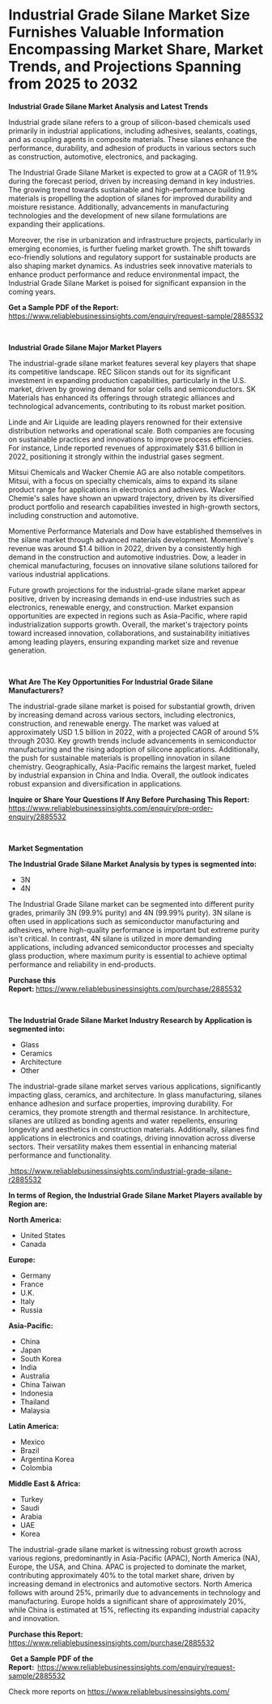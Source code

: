 <p><h1>Industrial Grade Silane Market Size Furnishes Valuable Information Encompassing Market Share, Market Trends, and Projections Spanning from 2025 to 2032</h1></p><p><strong>Industrial Grade Silane Market Analysis and Latest Trends</strong></p>
<p><p>Industrial grade silane refers to a group of silicon-based chemicals used primarily in industrial applications, including adhesives, sealants, coatings, and as coupling agents in composite materials. These silanes enhance the performance, durability, and adhesion of products in various sectors such as construction, automotive, electronics, and packaging. </p><p>The Industrial Grade Silane Market is expected to grow at a CAGR of 11.9% during the forecast period, driven by increasing demand in key industries. The growing trend towards sustainable and high-performance building materials is propelling the adoption of silanes for improved durability and moisture resistance. Additionally, advancements in manufacturing technologies and the development of new silane formulations are expanding their applications. </p><p>Moreover, the rise in urbanization and infrastructure projects, particularly in emerging economies, is further fueling market growth. The shift towards eco-friendly solutions and regulatory support for sustainable products are also shaping market dynamics. As industries seek innovative materials to enhance product performance and reduce environmental impact, the Industrial Grade Silane Market is poised for significant expansion in the coming years.</p></p>
<p><strong>Get a Sample PDF of the Report:&nbsp;</strong> <a href="https://www.reliablebusinessinsights.com/enquiry/request-sample/2885532?utm_campaign=2752&utm_medium=2&utm_source=Github&utm_content=ia&utm_term=13032025&utm_id=industrial-grade-silane">https://www.reliablebusinessinsights.com/enquiry/request-sample/2885532</a></p>
<p>&nbsp;</p>
<p><strong>Industrial Grade Silane Major Market Players</strong></p>
<p><p>The industrial-grade silane market features several key players that shape its competitive landscape. REC Silicon stands out for its significant investment in expanding production capabilities, particularly in the U.S. market, driven by growing demand for solar cells and semiconductors. SK Materials has enhanced its offerings through strategic alliances and technological advancements, contributing to its robust market position.</p><p>Linde and Air Liquide are leading players renowned for their extensive distribution networks and operational scale. Both companies are focusing on sustainable practices and innovations to improve process efficiencies. For instance, Linde reported revenues of approximately $31.6 billion in 2022, positioning it strongly within the industrial gases segment.</p><p>Mitsui Chemicals and Wacker Chemie AG are also notable competitors. Mitsui, with a focus on specialty chemicals, aims to expand its silane product range for applications in electronics and adhesives. Wacker Chemie's sales have shown an upward trajectory, driven by its diversified product portfolio and research capabilities invested in high-growth sectors, including construction and automotive.</p><p>Momentive Performance Materials and Dow have established themselves in the silane market through advanced materials development. Momentive's revenue was around $1.4 billion in 2022, driven by a consistently high demand in the construction and automotive industries. Dow, a leader in chemical manufacturing, focuses on innovative silane solutions tailored for various industrial applications.</p><p>Future growth projections for the industrial-grade silane market appear positive, driven by increasing demands in end-use industries such as electronics, renewable energy, and construction. Market expansion opportunities are expected in regions such as Asia-Pacific, where rapid industrialization supports growth. Overall, the market's trajectory points toward increased innovation, collaborations, and sustainability initiatives among leading players, ensuring expanding market size and revenue generation.</p></p>
<p>&nbsp;</p>
<p><strong>What Are The Key Opportunities For Industrial Grade Silane Manufacturers?</strong></p>
<p><p>The industrial-grade silane market is poised for substantial growth, driven by increasing demand across various sectors, including electronics, construction, and renewable energy. The market was valued at approximately USD 1.5 billion in 2022, with a projected CAGR of around 5% through 2030. Key growth trends include advancements in semiconductor manufacturing and the rising adoption of silicone applications. Additionally, the push for sustainable materials is propelling innovation in silane chemistry. Geographically, Asia-Pacific remains the largest market, fueled by industrial expansion in China and India. Overall, the outlook indicates robust expansion and diversification in applications.</p></p>
<p><strong>Inquire or Share Your Questions If Any Before Purchasing This Report:</strong> <a href="https://www.reliablebusinessinsights.com/enquiry/pre-order-enquiry/2885532?utm_campaign=2752&utm_medium=2&utm_source=Github&utm_content=ia&utm_term=13032025&utm_id=industrial-grade-silane">https://www.reliablebusinessinsights.com/enquiry/pre-order-enquiry/2885532</a></p>
<p>&nbsp;</p>
<p><strong>Market Segmentation</strong></p>
<p><strong>The Industrial Grade Silane Market Analysis by types is segmented into:</strong></p>
<p><ul><li> 3N</li><li>4N </li></ul></p>
<p><p>The Industrial Grade Silane market can be segmented into different purity grades, primarily 3N (99.9% purity) and 4N (99.99% purity). 3N silane is often used in applications such as semiconductor manufacturing and adhesives, where high-quality performance is important but extreme purity isn't critical. In contrast, 4N silane is utilized in more demanding applications, including advanced semiconductor processes and specialty glass production, where maximum purity is essential to achieve optimal performance and reliability in end-products.</p></p>
<p><strong>Purchase this Report:&nbsp;</strong><a href="https://www.reliablebusinessinsights.com/purchase/2885532?utm_campaign=2752&utm_medium=2&utm_source=Github&utm_content=ia&utm_term=13032025&utm_id=industrial-grade-silane">https://www.reliablebusinessinsights.com/purchase/2885532</a></p>
<p>&nbsp;</p>
<p><strong>The Industrial Grade Silane Market Industry Research by Application is segmented into:</strong></p>
<p><ul><li> Glass</li><li>Ceramics</li><li>Architecture</li><li>Other </li></ul></p>
<p><p>The industrial-grade silane market serves various applications, significantly impacting glass, ceramics, and architecture. In glass manufacturing, silanes enhance adhesion and surface properties, improving durability. For ceramics, they promote strength and thermal resistance. In architecture, silanes are utilized as bonding agents and water repellents, ensuring longevity and aesthetics in construction materials. Additionally, silanes find applications in electronics and coatings, driving innovation across diverse sectors. Their versatility makes them essential in enhancing material performance and functionality.</p></p>
<p><a href="https://www.reliablebusinessinsights.com/industrial-grade-silane-r2885532?utm_campaign=2752&utm_medium=2&utm_source=Github&utm_content=ia&utm_term=13032025&utm_id=industrial-grade-silane">&nbsp;https://www.reliablebusinessinsights.com/industrial-grade-silane-r2885532</a></p>
<p><strong>In terms of Region, the Industrial Grade Silane Market Players available by Region are:</strong></p>
<p>
    <p> <strong> North America: </strong>
        <ul>
            <li>United States</li>
            <li>Canada</li>
        </ul>
        </p> 
    <p> <strong> Europe: </strong>
        <ul>
            <li>Germany</li>
            <li>France</li>
            <li>U.K.</li>
            <li>Italy</li>
            <li>Russia</li>
        </ul>
        </p> 
    <p> <strong> Asia-Pacific: </strong>
        <ul>
            <li>China</li>
            <li>Japan</li>
            <li>South Korea</li>
            <li>India</li>
            <li>Australia</li>
            <li>China Taiwan</li>
            <li>Indonesia</li>
            <li>Thailand</li>
            <li>Malaysia</li>
        </ul>
        </p> 
    <p> <strong> Latin America: </strong>
        <ul>
            <li>Mexico</li>
            <li>Brazil</li>
            <li>Argentina Korea</li>
            <li>Colombia</li>
        </ul>
        </p> 
    <p> <strong> Middle East & Africa: </strong>
        <ul>
            <li>Turkey</li>
            <li>Saudi</li>
            <li>Arabia</li>
            <li>UAE</li>
            <li>Korea</li>
        </ul>
    </p>
    </p>
<p><p>The industrial-grade silane market is witnessing robust growth across various regions, predominantly in Asia-Pacific (APAC), North America (NA), Europe, the USA, and China. APAC is projected to dominate the market, contributing approximately 40% to the total market share, driven by increasing demand in electronics and automotive sectors. North America follows with around 25%, primarily due to advancements in technology and manufacturing. Europe holds a significant share of approximately 20%, while China is estimated at 15%, reflecting its expanding industrial capacity and innovation.</p></p>
<p><strong>Purchase this Report: </strong><a href="https://www.reliablebusinessinsights.com/purchase/2885532?utm_campaign=2752&utm_medium=2&utm_source=Github&utm_content=ia&utm_term=13032025&utm_id=industrial-grade-silane">https://www.reliablebusinessinsights.com/purchase/2885532</a></p>
<p>&nbsp;<strong>Get a Sample PDF of the Report:&nbsp;&nbsp;</strong><a href="https://www.reliablebusinessinsights.com/enquiry/request-sample/2885532?utm_campaign=2752&utm_medium=2&utm_source=Github&utm_content=ia&utm_term=13032025&utm_id=industrial-grade-silane">https://www.reliablebusinessinsights.com/enquiry/request-sample/2885532</a></p>
<p><strong></strong></p>
<p>Check more reports on <a href="https://www.reliablebusinessinsights.com/?utm_campaign=2752&utm_medium=2&utm_source=Github&utm_content=ia&utm_term=13032025&utm_id=industrial-grade-silane">https://www.reliablebusinessinsights.com/</a></p>